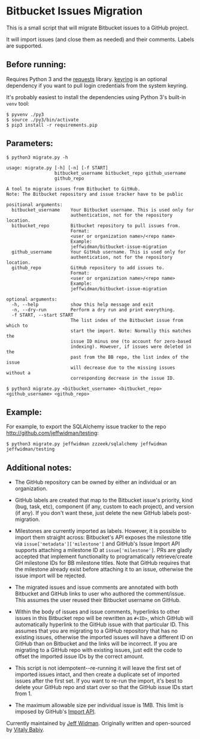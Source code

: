 # Bitbucket Issues Migration

This is a small script that will migrate Bitbucket issues to a GitHub project.

It will import issues (and close them as needed) and their comments. Labels
are supported.

## Before running:

Requires Python 3 and the [requests](http://requests.readthedocs.org/) library.
[keyring](https://pypi.python.org/pypi/keyring) is an optional
dependency if you want to pull login credentials from the system keyring.

It's probably easiest to install the dependencies using Python 3's built-in
`venv` tool:

    $ pyvenv ./py3
    $ source ./py3/bin/activate
    $ pip3 install -r requirements.pip

## Parameters:

    $ python3 migrate.py -h

    usage: migrate.py [-h] [-n] [-f START]
                      bitbucket_username bitbucket_repo github_username
                      github_repo

    A tool to migrate issues from Bitbucket to GitHub.
    Note: The Bitbucket repository and issue tracker have to be public

    positional arguments:
      bitbucket_username    Your Bitbucket username. This is used only for
                            authentication, not for the repository location.
      bitbucket_repo        Bitbucket repository to pull issues from.
                            Format:
                            <user or organization name>/<repo name>
                            Example:
                            jeffwidman/bitbucket-issue-migration
      github_username       Your GitHub username. This is used only for
                            authentication, not for the repository location.
      github_repo           GitHub repository to add issues to.
                            Format:
                            <user or organization name>/<repo name>
                            Example:
                            jeffwidman/bitbucket-issue-migration

    optional arguments:
      -h, --help            show this help message and exit
      -n, --dry-run         Perform a dry run and print everything.
      -f START, --start START
                            The list index of the Bitbucket issue from which to
                            start the import. Note: Normally this matches the
                            issue ID minus one (to account for zero-based
                            indexing). However, if issues were deleted in the
                            past from the BB repo, the list index of the issue
                            will decrease due to the missing issues without a
                            corresponding decrease in the issue ID.

    $ python3 migrate.py <bitbucket_username> <bitbucket_repo> <github_username> <github_repo>

## Example:

For example, to export the SQLAlchemy issue tracker to the repo http://github.com/jeffwidman/testing:

    $ python3 migrate.py jeffwidman zzzeek/sqlalchemy jeffwidman jeffwidman/testing

## Additional notes:

* The GitHub repository can be owned by either an individual or an organization.

* GitHub labels are created that map to the Bitbucket issue's priority, kind
(bug, task, etc), component (if any, custom to each project), and version (if
any). If you don't want these, just delete the new GitHub labels post-migration.

* Milestones are currently imported as labels. However, it is possible to
import them straight across: Bitbucket's API exposes the milestone title via
`issue['metadata']['milestone']` and GitHub's Issue Import API supports
attaching a milestone ID at `issue['milestone']`. PRs are gladly accepted that
implement functionality to programatically retrieve/create GH milestone IDs
for BB milestone titles. Note that GitHub requires that the milestone already
exist before attaching it to an issue, otherwise the issue import will be
rejected.

* The migrated issues and issue comments are annotated with both Bitbucket and
GitHub links to user who authored the comment/issue. This assumes the user
reused their Bitbucket username on GitHub.

* Within the body of issues and issue comments, hyperlinks to other issues
in this Bitbucket repo will be rewritten as `#<ID>`, which GitHub will
automatically hyperlink to the GitHub issue with that particular ID. This
assumes that you are migrating to a GitHub repository that has no existing
issues, otherwise the imported issues will have a different ID on GitHub than
on Bitbucket and the links will be incorrect. If you are migrating to a GitHub
repo with existing issues, just edit the code to offset the imported issue IDs
by the correct amount.

* This script is not idempotent--re-running it will leave the first set of
imported issues intact, and then create a duplicate set of imported issues after
the first set. If you want to re-run the import, it's best to delete your GitHub
repo and start over so that the GitHub issue IDs start from 1.

* The maximum allowable size per individual issue is 1MB. This limit is
imposed by GitHub's
[Import API](https://gist.github.com/jonmagic/5282384165e0f86ef105).



Currently maintained by [Jeff Widman](http://www.jeffwidman.com/).
Originally written and open-sourced by [Vitaly Babiy](http://www.howsthe.com/).
